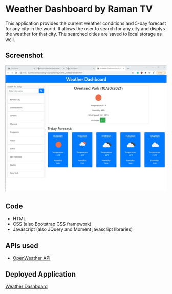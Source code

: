 # Weather Dashboard by Raman TV
This application provides the current weather conditions and 5-day forecast for any city in the world. It allows the user to search for any city and displys the weather for that city. The searched cities are saved to local storage as well.

## Screenshot
![Weather Dashboard](./assets/images/rvt_weather_dashboard.jpg)

## Code
* HTML
* CSS (also Bootstrap CSS framework)
* Javascript (also JQuery and Moment javascript libraries)

## APIs used
* [OpenWeather API](https://openweathermap.org/api)

## Deployed Application
[Weather Dashboard](https://ramantv.github.io/rvt_weather_dashboard/)